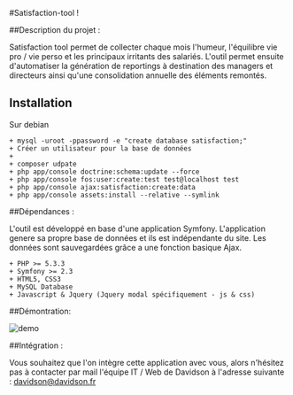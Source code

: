 #Satisfaction-tool !


##Description du projet :


Satisfaction tool permet de collecter chaque mois l'humeur, l'équilibre vie pro / vie perso et les principaux irritants des salariés. L'outil permet ensuite d'automatiser la génération de reportings à destination des managers et directeurs ainsi qu'une consolidation annuelle des éléments remontés.

## Installation

Sur debian

	+ mysql -uroot -ppassword -e "create database satisfaction;"
	+ Créer un utilisateur pour la base de données
	+ 
	+ composer udpate
	+ php app/console doctrine:schema:update --force
	+ php app/console fos:user:create:test test@localhost test
	+ php app/console ajax:satisfaction:create:data
	+ php app/console assets:install --relative --symlink

##Dépendances :

L'outil est développé en base d'une application Symfony. L'application genere sa propre base de données et ils est indépendante du site. Les données sont sauvegardées grâce a une fonction basique Ajax.

    + PHP >= 5.3.3
    + Symfony >= 2.3
    + HTML5, CSS3
    + MySQL Database
    + Javascript & Jquery (Jquery modal spécifiquement - js & css)

##Démontration:


![demo](demoGif/stf-demo.gif)


##Intégration :

Vous souhaitez que l'on intègre cette application avec vous, alors n'hésitez pas à contacter par mail l'équipe IT / Web de Davidson à l'adresse suivante : davidson@davidson.fr


